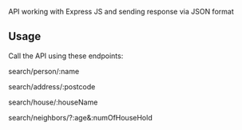 API working with Express JS and sending response via JSON format

## Usage

Call the API using these endpoints:

search/person/:name

search/address/:postcode

search/house/:houseName

search/neighbors/?:age&:numOfHouseHold
